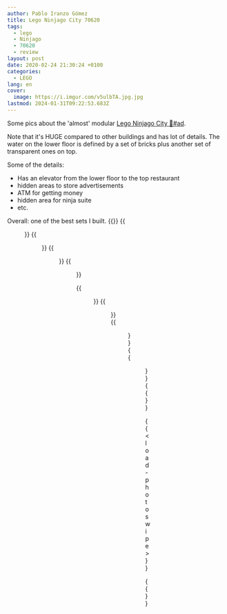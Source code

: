 ```yaml
---
author: Pablo Iranzo Gómez
title: Lego Ninjago City 70620
tags:
  - lego
  - Ninjago
  - 70620
  - review
layout: post
date: 2020-02-24 21:30:24 +0100
categories:
  - LEGO
lang: en
cover:
  image: https://i.imgur.com/v5ulbTA.jpg.jpg
lastmod: 2024-01-31T09:22:53.683Z
---
```


Some pics about the 'almost' modular [Lego Ninjago City 🛒#ad](https://www.amazon.es/dp/B074XCNQSY?tag=redken-21).

Note that it's HUGE compared to other buildings and has lot of details. The water on the lower floor is defined by a set of bricks plus another set of transparent ones on top.

Some of the details:

- Has an elevator from the lower floor to the top restaurant
- hidden areas to store advertisements
- ATM for getting money
- hidden area for ninja suite
- etc.

Overall: one of the best sets I built.
{{<gallery>}}
{{<figure src="https://i.imgur.com/v5ulbTAt.jpg" link="https://i.imgur.com/v5ulbTA.jpg.jpg" alt="Ninjago city bridge" >}}
{{<figure src="https://i.imgur.com/abpvOekt.jpg" link="https://i.imgur.com/abpvOek.jpg.jpg" alt="Lower floor" >}}
{{<figure src="https://i.imgur.com/nP9tgZMt.jpg" link="https://i.imgur.com/nP9tgZM.jpg.jpg" alt="Dock area" >}}
{{<figure src="https://i.imgur.com/DqvUYTAt.jpg" link="https://i.imgur.com/DqvUYTA.jpg.jpg" alt="1st floor aerial view" >}}

{{<figure src="https://i.imgur.com/zA0iozMt.jpg" link="https://i.imgur.com/zA0iozM.jpg.jpg" alt="lower floor aerial view" >}}
{{<figure src="https://i.imgur.com/pjODgY9t.jpg" link="https://i.imgur.com/pjODgY9.jpg.jpg" alt="1st floor details" >}}
{{<figure src="https://i.imgur.com/VIcgZNat.jpg" link="https://i.imgur.com/VIcgZNa.jpg.jpg" alt="Minifigure with diamond" >}}
{{<figure src="https://i.imgur.com/M4dTBYut.jpg" link="https://i.imgur.com/M4dTBYu.jpg.jpg" alt="Docks view with robot" >}}
{{</gallery>}}

{{< load-photoswipe >}}

{{<enjoy>}}
